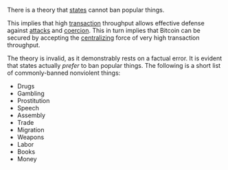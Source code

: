 There is a theory that [states](Glossary#state) cannot ban popular things.

This implies that high [transaction](Glossary#transaction) throughput allows effective defense against [attacks](Glossary#attack) and [coercion](Glossary#coercion). This in turn implies that Bitcoin can be secured by accepting the [centralizing](Glossary#centralization) force of very high transaction throughput.

The theory is invalid, as it demonstrably rests on a factual error. It is evident that states actually *prefer* to ban popular things. The following is a short list of commonly-banned nonviolent things:

* Drugs
* Gambling
* Prostitution
* Speech
* Assembly
* Trade
* Migration
* Weapons
* Labor
* Books
* Money